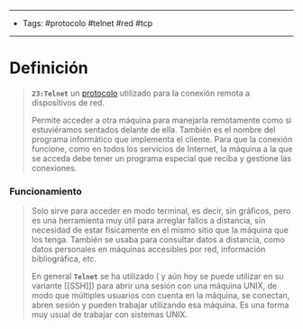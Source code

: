 --------------------
- Tags: #protocolo #telnet #red #tcp 
-----------------------------
# Definición

> **`23:Telnet`** un [protocolo](Protocolos%20Comunes) utilizado para la conexión remota a dispositivos de red.
> 
> Permite acceder a otra máquina para manejarla remotamente como si estuviéramos sentados delante de ella. También es el nombre del programa informático que implementa el cliente. Para que la conexión funcione, como en todos los servicios de Internet, la máquina a la que se acceda debe tener un programa especial que reciba y gestione las conexiones.

### Funcionamiento

> Solo sirve para acceder en modo terminal, es decir, sin gráficos, pero es una herramienta muy útil para arreglar fallos a distancia, sin necesidad de estar físicamente en el mismo sitio que la máquina que los tenga. También se usaba para consultar datos a distancia, como datos personales en máquinas accesibles por red, información bibliográfica, etc.
> 
> En general **`Telnet`** se ha utilizado ( y aún hoy se puede utilizar en su variante [[SSH]]) para abrir una sesión con una máquina UNIX, de modo que múltiples usuarios con cuenta en la máquina, se conectan, abren sesión y pueden trabajar utilizando esa máquina. Es una forma muy usual de trabajar con sistemas UNIX.